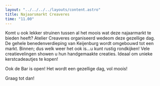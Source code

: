 ```yaml
---
layout: "../../../../layouts/content.astro"
title: Najaarsmarkt Creaveres
time: "11.00"
---
```


Komt u ook lekker struinen tussen al het moois wat deze najaarmarkt te bieden heeft? Atelier Creaveres organiseerd wedeom deze gezellige dag.
De gehele benedenverdieping van Keijenburg wordt omgebouwd tot een markt. Binnen; dus welk weer het ook is...u kunt rustig rondkijken!
Vele creatievelingen showen u hun handgemaakte creaties.
Ideaal om unieke kerstcadeautjes te kopen!

Ook de Bar is open!
Het wordt een gezellige dag, vol moois!

Graag tot dan!
